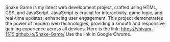 
Snake Game is my latest web development project, crafted using HTML, CSS, and JavaScript. JavaScript is crucial for interactivity, game logic, and real-time updates, enhancing user engagement. This project demonstrates the power of modern web technologies, providing a smooth and responsive gaming experience across all devices.
Here is the link: https://shivam-1510.github.io/Snake-Game/
Use the link in Google Chrome.
